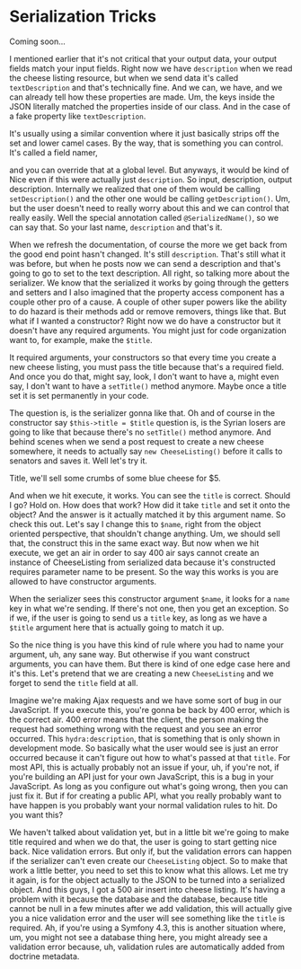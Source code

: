 # Serialization Tricks

Coming soon...

I mentioned earlier that it's not critical that your output data, your output fields
match your input fields. Right now we have `description` when we read the cheese
listing resource, but when we send data it's called `textDescription` and that's
technically fine. And we can, we have, and we can already tell how these properties
are made. Um, the keys inside the JSON literally matched the properties inside of our
class. And in the case of a fake property like `textDescription`.

It's usually using a similar convention where it just basically strips off the set
and lower camel cases. By the way, that is something you can control. It's called a
field namer,

and you can override that at a global level. But anyways, it would be kind of Nice
even if this were actually just `description`. So input, description, output
description. Internally we realized that one of them would be calling `setDescription()`
and the other one would be calling `getDescription()`. Um, but the user doesn't need to
really worry about this and we can control that really easily. Well the special
annotation called `@SerializedName()`, so we can say that. So your last name,
`description` and that's it.

When we refresh the documentation, of course the more we get back from the good end
point hasn't changed. It's still `description`. That's still what it was before, but
when he posts now we can send a description and that's going to go to set to the text
description. All right, so talking more about the serializer. We know that the
serialized it works by going through the getters and setters and I also imagined that
the property access component has a couple other pro of a cause. A couple of other
super powers like the ability to do hazard is their methods add or remove removers,
things like that. But what if I wanted a constructor? Right now we do have a
constructor but it doesn't have any required arguments. You might just for code
organization want to, for example, make the `$title`.

It required arguments, your constructors so that every time you create a new cheese
listing, you must pass the title because that's a required field. And once you do
that, might say, look, I don't want to have a, might even say, I don't want to have a
`setTitle()` method anymore. Maybe once a title set it is set permanently in your code.

The question is, is the serializer gonna like that. Oh and of course in the
constructor say `$this->title = $title` question is, is the Syrian losers are going to
like that because there's no `setTitle()` method anymore. And behind scenes when we send
a post request to create a new cheese somewhere, it needs to actually say `new CheeseListing()`
before it calls to senators and saves it. Well let's try it.

Title, we'll sell some crumbs of some blue cheese for $5.

And when we hit execute, it works. You can see the `title` is correct. Should I go?
Hold on. How does that work? How did it take `title` and set it onto the object? And
the answer is it actually matched it by this argument name. So check this out. Let's
say I change this to `$name`, right from the object oriented perspective, that shouldn't
change anything. Um, we should sell that, the construct this in the same exact way.
But now when we hit execute, we get an air in order to say 400 air says cannot create
an instance of CheeseListing from serialized data because it's constructed requires
parameter name to be present. So the way this works is you are allowed to have
constructor arguments.

When the serializer sees this constructor argument `$name`, it looks for a `name` key in
what we're sending. If there's not one, then you get an exception. So if we, if the
user is going to send us a `title` key, as long as we have a `$title` argument here that
is actually going to match it up.

So the nice thing is you have this kind of rule where you had to name your argument,
uh, any sane way. But otherwise if you want construct arguments, you can have them.
But there is kind of one edge case here and it's this. Let's pretend that we are
creating a new `CheeseListing` and we forget to send the `title` field at all.

Imagine we're making Ajax requests and we have some sort of bug in our JavaScript. If
you execute this, you're gonna be back by 400 error, which is the correct air. 400
error means that the client, the person making the request had something wrong with
the request and you see an error occurred. This `hydra:description`, that is
something that is only shown in development mode. So basically what the user would
see is just an error occurred because it can't figure out how to what's passed at
that `title`. For most API, this is actually probably not an issue if your, uh, if
you're not, if you're building an API just for your own JavaScript, this is a bug in
your JavaScript. As long as you configure out what's going wrong, then you can just
fix it. But if for creating a public API, what you really probably want to have
happen is you probably want your normal validation rules to hit. Do you want this?

We haven't talked about validation yet, but in a little bit we're going to make title
required and when we do that, the user is going to start getting nice back. Nice
validation errors. But only if, but the validation errors can happen if the
serializer can't even create our `CheeseListing` object. So to make that work a little
better, you need to set this to know what this allows. Let me try it again, is for
the object actually to the JSON to be turned into a serialized object. And this guys,
I got a 500 air insert into cheese listing. It's having a problem with it because the
database and the database, because title cannot be null in a few minutes after we add
validation, this will actually give you a nice validation error and the user will see
something like the `title` is required. Ah, if you're using a Symfony 4.3, this is another
situation where, um, you might not see a database thing here, you might already see a
validation error because, uh, validation rules are automatically added from doctrine
metadata.

